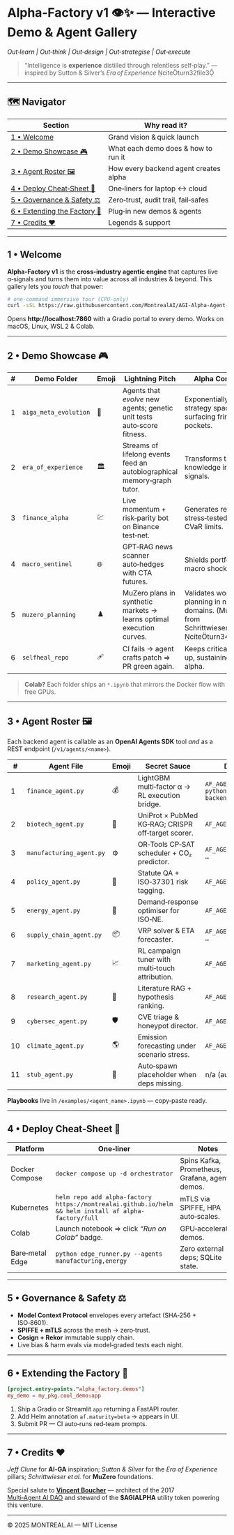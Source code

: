 # Alpha‑Factory v1 👁️✨ — **Interactive Demo & Agent Gallery**
*Out‑learn | Out‑think | Out‑design | Out‑strategise | Out‑execute*

> “Intelligence is **experience** distilled through relentless self‑play.” — inspired by Sutton & Silver’s *Era of Experience* citeturn32file3

---

## 🗺️ Navigator
| Section | Why read it? |
|---------|--------------|
|[1 • Welcome](#1-welcome) | Grand vision & quick launch |
|[2 • Demo Showcase 🎮](#2-demo-showcase-) | What each demo does & how to run it |
|[3 • Agent Roster 🖼️](#3-agent-roster-) | How every backend agent creates alpha |
|[4 • Deploy Cheat‑Sheet 🚀](#4-deploy-cheat-sheet-) | One‑liners for laptop ↔ cloud |
|[5 • Governance & Safety ⚖️](#5-governance--safety-) | Zero‑trust, audit trail, fail‑safes |
|[6 • Extending the Factory 🔌](#6-extending-the-factory-) | Plug‑in new demos & agents |
|[7 • Credits ❤️](#7-credits-) | Legends & support |

---

## 1 • Welcome  
**Alpha‑Factory v1** is the **cross‑industry agentic engine** that captures live α‑signals and turns them into value across all industries & beyond.  This gallery lets you *touch* that power:

```bash
# one‑command immersive tour (CPU‑only)
curl -sSL https://raw.githubusercontent.com/MontrealAI/AGI-Alpha-Agent-v0/main/alpha_factory_v1/demos/quick_start.sh | bash
```
Opens **http://localhost:7860** with a Gradio portal to every demo. Works on macOS, Linux, WSL 2 & Colab.

---

## 2 • Demo Showcase 🎮
| # | Demo Folder | Emoji | Lightning Pitch | Alpha Contribution | Start Locally |
|---|-------------|-------|-----------------|--------------------|---------------|
|1|`aiga_meta_evolution`|🧬|Agents that *evolve* new agents; genetic unit tests auto‑score fitness.|Exponentially expands strategy space, surfacing fringe alpha pockets.|`docker compose -f docker-compose.aiga_meta.yml up`|
|2|`era_of_experience`|🏛️|Streams of lifelong events feed an autobiographical memory‑graph tutor.|Transforms tacit SME knowledge into tradable signals.|`docker compose -f docker-compose.era.yml up`|
|3|`finance_alpha`|💹|Live momentum + risk‑parity bot on Binance test‑net.|Generates real P&L; stress‑tested against CVaR limits.|`docker compose -f docker-compose.finance.yml up`|
|4|`macro_sentinel`|🌐|GPT‑RAG news scanner auto‑hedges with CTA futures.|Shields portfolios from macro shocks.|`docker compose -f docker-compose.macro.yml up`|
|5|`muzero_planning`|♟️|MuZero plans in synthetic markets → learns optimal execution curves.|Validates world‑model planning in noisy domains. (MuZero core from Schrittwieser et al. 2020) citeturn34file3|`docker compose -f docker-compose.muzero.yml up`|
|6|`selfheal_repo`|🩹|CI fails → agent crafts patch ⇒ PR green again.|Keeps critical pipelines up, sustaining uptime alpha.|`docker compose -f docker-compose.selfheal.yml up`|

> **Colab?** Each folder ships an `*.ipynb` that mirrors the Docker flow with free GPUs.

---

## 3 • Agent Roster 🖼️
Each backend agent is callable as an **OpenAI Agents SDK** tool *and* as a REST endpoint (`/v1/agents/<name>`).  

| # | Agent File | Emoji | Secret Sauce | Deploy Solo |
|---|------------|-------|--------------|-------------|
|1|`finance_agent.py`|💰|LightGBM multi‑factor α → RL execution bridge.|`AF_AGENT=finance python -m backend.orchestrator`|
|2|`biotech_agent.py`|🧬|UniProt × PubMed KG‑RAG; CRISPR off‑target scorer.|`AF_AGENT=biotech …`|
|3|`manufacturing_agent.py`|⚙️|OR‑Tools CP‑SAT scheduler + CO₂ predictor.|`AF_AGENT=manufacturing …`|
|4|`policy_agent.py`|📜|Statute QA + ISO‑37301 risk tagging.|`AF_AGENT=policy …`|
|5|`energy_agent.py`|🔋|Demand‑response optimiser for ISO‑NE.|`AF_AGENT=energy …`|
|6|`supply_chain_agent.py`|📦|VRP solver & ETA forecaster.|`AF_AGENT=supply_chain …`|
|7|`marketing_agent.py`|📈|RL campaign tuner with multi‑touch attribution.|`AF_AGENT=marketing …`|
|8|`research_agent.py`|🔬|Literature RAG + hypothesis ranking.|`AF_AGENT=research …`|
|9|`cybersec_agent.py`|🛡️|CVE triage & honeypot director.|`AF_AGENT=cybersec …`|
|10|`climate_agent.py`|🌎|Emission forecasting under scenario stress.|`AF_AGENT=climate …`|
|11|`stub_agent.py`|🫥|Auto‑spawn placeholder when deps missing.|n/a (auto) |

**Playbooks** live in `/examples/<agent_name>.ipynb` — copy‑paste ready.

---

## 4 • Deploy Cheat‑Sheet 🚀
| Platform | One‑liner | Notes |
|----------|-----------|-------|
|Docker Compose|`docker compose up -d orchestrator`|Spins Kafka, Prometheus, Grafana, agents, demos.|
|Kubernetes|`helm repo add alpha-factory https://montrealai.github.io/helm && helm install af alpha-factory/full`|mTLS via SPIFFE, HPA auto‑scales.|
|Colab|Launch notebook ⇒ click *“Run on Colab”* badge.|GPU‑accelerated demos.|
|Bare‑metal Edge|`python edge_runner.py --agents manufacturing,energy`|Zero external deps; SQLite state.|

---

## 5 • Governance & Safety ⚖️
* **Model Context Protocol** envelopes every artefact (SHA‑256 + ISO‑8601).  
* **SPIFFE + mTLS** across the mesh → zero‑trust.  
* **Cosign + Rekor** immutable supply chain.  
* Live bias & harm evals via model‑graded tests each night.

---

## 6 • Extending the Factory 🔌
```toml
[project.entry-points."alpha_factory.demos"]
my_demo = my_pkg.cool_demo:app
```
1. Ship a Gradio or Streamlit `app` returning a FastAPI router.  
2. Add Helm annotation `af.maturity=beta` → appears in UI.  
3. Submit PR — CI auto‑runs red‑team prompts.

---

## 7 • Credits ❤️
*Jeff Clune* for **AI‑GA** inspiration; *Sutton & Silver* for the *Era of Experience* pillars; *Schrittwieser et al.* for **MuZero** foundations.

Special salute to **[Vincent Boucher](https://www.linkedin.com/in/montrealai/)** — architect of the 2017 [Multi‑Agent AI DAO](https://www.quebecartificialintelligence.com/priorart) and steward of the **$AGIALPHA** utility token powering this venture.

---

© 2025 MONTREAL.AI — MIT License


